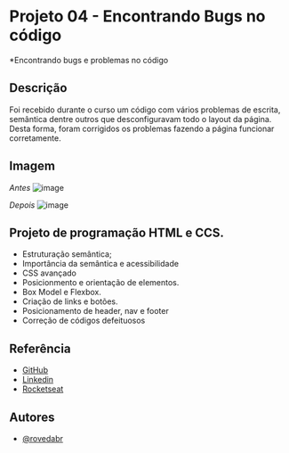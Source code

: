 # Projeto 04 - Encontrando Bugs no código 

*Encontrando bugs e problemas no código

## Descrição
Foi recebido durante o curso um código com vários problemas de escrita, semântica dentre outros que desconfiguravam todo o layout da página. Desta forma, foram corrigidos os problemas fazendo a página funcionar corretamente.

## Imagem
_Antes_
![image](https://github.com/rovedabr/RS.Proj_4_CorrgindoBugs/assets/118762335/d26f6888-259a-401f-b2b1-75906da19803)


_Depois_
![image](https://github.com/rovedabr/RS.Proj_4_CorrgindoBugs/assets/118762335/0e2f5753-9a6a-4c01-8e92-f62a997f7ede)



## Projeto de programação HTML e CCS.
- Estruturação semântica;
- Importância da semântica e acessibilidade
- CSS avançado
- Posicionmento e orientação de elementos.
- Box Model e Flexbox.
- Criação de links e botões.
- Posicionamento de header, nav e footer
- Correção de códigos defeituosos


## Referência

 - [GitHub](https://github.com/rovedabr)
 - [Linkedin](https://www.linkedin.com/in/ivan-roveda-952827b8/)
 - [Rocketseat](https://www.rocketseat.com.br/)


## Autores

- [@rovedabr](https://github.com/rovedabr)

